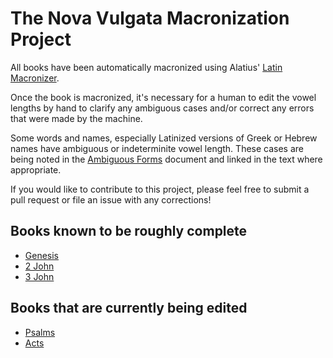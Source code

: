 # The Nova Vulgata Macronization Project

All books have been automatically macronized using Alatius' [Latin Macronizer](https://alatius.com/macronizer/).

Once the book is macronized, it's necessary for a human to edit the vowel lengths by hand to clarify any ambiguous cases and/or correct any errors that were made by the machine.

Some words and names, especially Latinized versions of Greek or Hebrew names have ambiguous or indeterminite vowel length. These cases are being noted in the [Ambiguous Forms](<./nova-vulgata/Ambiguous Forms.md>) document and linked in the text where appropriate.

If you would like to contribute to this project, please feel free to submit a pull request or file an issue with any corrections!

## Books known to be roughly complete

- [Genesis](<./nova-vulgata/01 - Liber Genesis.md>)
- [2 John](<./nova-vulgata/70 - Epistula II Ioannis.md>)
- [3 John](<./nova-vulgata/71 - Epistula III Ioannis.md>)

## Books that are currently being edited

- [Psalms](<./nova-vulgata/01 - Liber Genesis.md>)
- [Acts](<./nova-vulgata/51 - Actus Apostolorum.md>)
